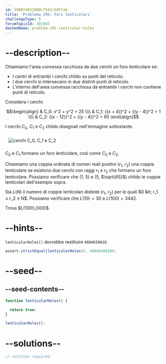 ```yaml
---
id: 5900f4931000cf542c50ffa6
title: 'Problema 295: Fori lenticolari'
challengeType: 5
forumTopicId: 301947
dashedName: problem-295-lenticular-holes
---
```


# --description--

Chiamiamo l'area convessa racchiusa da due cerchi un foro lenticolare se:

- I centri di entrambi i cerchi childo su punti del reticolo.
- I due cerchi si intersecano in due distinti punti di reticolo.
- L'interno dell'area convessa racchiusa da entrambi i cerchi non contiene punti di reticolo.

Considera i cerchi:

$$\begin{align} & C_0: x^2 + y^2 = 25 \\\\ & C_1: {(x + 4)}^2 + {(y - 4)}^2 = 1 \\\\ & C_2: {(x - 12)}^2 + {(y - 4)}^2 = 65 \end{align}$$

I cerchi $C_0$, $C_1$ e $C_2$ childo disegnati nell'immagine sottostante.

<img class="img-responsive center-block" alt="cerchi C_0, C_1 e C_2" src="https://cdn.freecodecamp.org/curriculum/project-euler/lenticular-holes.gif" style="background-color: white; padding: 10px;" />

$C_0$ e $C_1$ formano un foro lenticolare, così come $C_0$ e $C_2$.

Chiamiamo una coppia ordinata di numeri reali positivi ($r_1$, $r_2$) una coppia lenticolare se esistono due cerchi con raggi $r_1$ e $r_2$ che formano un foro lenticolare. Possiamo verificare che ($1$, $5$) e ($5$, $\sqrt{65}$) childo le coppie lenticolari dell'esempio sopra.

Sia $L(N)$ il numero di coppie lenticolari distinte ($r_1$, $r_2$) per le quali $0 &lt; r_1 ≤ r_2 ≤ N$. Possiamo verificare che $L(10) = 30$ e $L(100) = 3442$.

Trova $L(100\\,000)$.

# --hints--

`lenticularHoles()` dovrebbe restituire `4884650818`.

```js
assert.strictEqual(lenticularHoles(), 4884650818);
```

# --seed--

## --seed-contents--

```js
function lenticularHoles() {

  return true;
}

lenticularHoles();
```

# --solutions--

```js
// solution required
```
